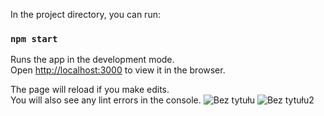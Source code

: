 In the project directory, you can run:

### `npm start`

Runs the app in the development mode.\
Open [http://localhost:3000](http://localhost:3000) to view it in the browser.

The page will reload if you make edits.\
You will also see any lint errors in the console.
![Bez tytułu](https://user-images.githubusercontent.com/77531811/129276610-1b90ff80-e6d6-4dc4-86a7-f64f59c6a5d9.png)
![Bez tytułu2](https://user-images.githubusercontent.com/77531811/129276615-0cc5d294-19f9-496a-be98-50aae56f7f4a.png)



